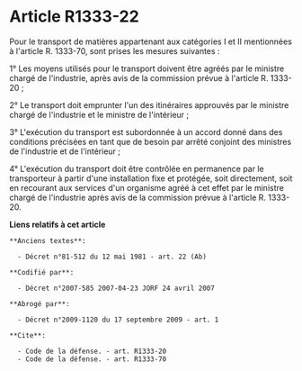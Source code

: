 # Article R1333-22

Pour le transport de matières appartenant aux catégories I et II mentionnées à l'article R. 1333-70, sont prises les mesures
suivantes : 

1° Les moyens utilisés pour le transport doivent être agréés par le ministre chargé de l'industrie, après avis de la
commission prévue à l'article R. 1333-20 ; 

2° Le transport doit emprunter l'un des itinéraires approuvés par le ministre chargé de l'industrie et le ministre de
l'intérieur ; 

3° L'exécution du transport est subordonnée à un accord donné dans des conditions précisées en tant que de besoin par arrêté
conjoint des ministres de l'industrie et de l'intérieur ; 

4° L'exécution du transport doit être contrôlée en permanence par le transporteur à partir d'une installation fixe et
protégée, soit directement, soit en recourant aux services d'un organisme agréé à cet effet par le ministre chargé de
l'industrie après avis de la commission prévue à l'article R. 1333-20.

**Liens relatifs à cet article**

	**Anciens textes**:

	  - Décret n°81-512 du 12 mai 1981 - art. 22 (Ab)

	**Codifié par**:

	  - Décret n°2007-585 2007-04-23 JORF 24 avril 2007

	**Abrogé par**:

	  - Décret n°2009-1120 du 17 septembre 2009 - art. 1

	**Cite**:

	  - Code de la défense. - art. R1333-20
	  - Code de la défense. - art. R1333-70
